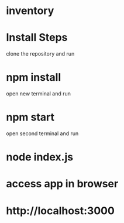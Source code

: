 # inventory

# Install Steps

clone the repository and run 
# npm install
open new terminal and run
# npm start
open second terminal and run 
# node index.js
# access app in browser 
# http://localhost:3000
